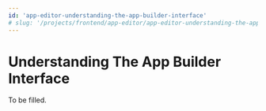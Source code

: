 ```yaml
---
id: 'app-editor-understanding-the-app-builder-interface'
# slug: '/projects/frontend/app-editor/app-editor-understanding-the-app-builder-interface'
---
```


# Understanding The App Builder Interface

To be filled.
